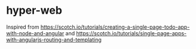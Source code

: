 # hyper-web


Inspired from https://scotch.io/tutorials/creating-a-single-page-todo-app-with-node-and-angular and https://scotch.io/tutorials/single-page-apps-with-angularjs-routing-and-templating
